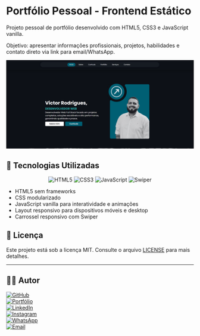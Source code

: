 # Portfólio Pessoal - Frontend Estático
Projeto pessoal de portfólio desenvolvido com HTML5, CSS3 e JavaScript vanilla.

Objetivo: apresentar informações profissionais, projetos, habilidades e contato direto via link para email/WhatsApp.

[![Miniatura do projeto](assets/img/screenshot.png)](https://victormelkor.github.io)

## 🚀 Tecnologias Utilizadas

<p align="center">
  <img src="https://img.shields.io/badge/HTML5-E34F26?style=for-the-badge&logo=html5&logoColor=white" alt="HTML5" />
  <img src="https://img.shields.io/badge/CSS3-1572B6?style=for-the-badge&logo=css3&logoColor=white" alt="CSS3" />
  <img src="https://img.shields.io/badge/JavaScript-F7DF1E?style=for-the-badge&logo=javascript&logoColor=black" alt="JavaScript" />
  <img src="https://img.shields.io/badge/Swiper-007AFF?style=for-the-badge&logo=swiper&logoColor=white" alt="Swiper" />
</p>

- HTML5 sem frameworks  
- CSS modularizado 
- JavaScript vanilla para interatividade e animações
- Layout responsivo para dispositivos móveis e desktop  
- Carrossel responsivo com Swiper


## 📄 Licença  

Este projeto está sob a licença MIT. Consulte o arquivo [LICENSE](./LICENSE) para mais detalhes.  

---

## 🧑‍💻 Autor

[![GitHub](https://img.shields.io/badge/GitHub-VictorMelkor-181717?style=flat&logo=github)](https://github.com/VictorMelkor)  
[![Portfólio](https://img.shields.io/badge/Portfólio-Online-blueviolet?style=flat&logo=google-chrome)](https://victormelkor.github.io)  
[![LinkedIn](https://img.shields.io/badge/LinkedIn-victormelkor-0077B5?style=flat&logo=linkedin)](https://www.linkedin.com/in/victormelkor)  
[![Instagram](https://img.shields.io/badge/Instagram-victormelkor-E4405F?style=flat&logo=instagram&logoColor=white)](https://www.instagram.com/victormelkor)  
[![WhatsApp](https://img.shields.io/badge/WhatsApp-Chat-25D366?style=flat&logo=whatsapp&logoColor=white)](https://wa.me/5585988209392)  
[![Email](https://img.shields.io/badge/Email-victormelkor%40outlook.com-D14836?style=flat&logo=gmail&logoColor=white)](mailto:victormelkor@outlook.com)